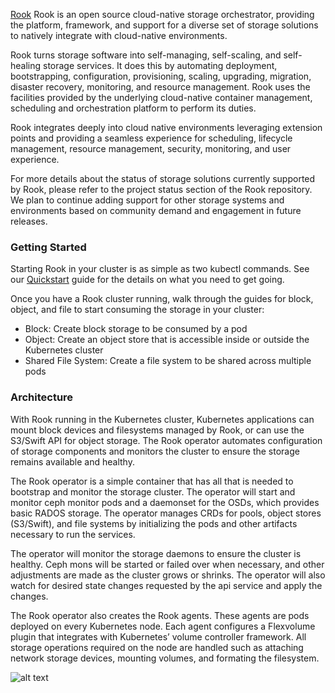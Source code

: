 [Rook](https://rook.io/) Rook is an open source cloud-native storage orchestrator, providing the platform, framework, and support for a diverse set of storage solutions to natively integrate with cloud-native environments.

Rook turns storage software into self-managing, self-scaling, and self-healing storage services. It does this by automating deployment, bootstrapping, configuration, provisioning, scaling, upgrading, migration, disaster recovery, monitoring, and resource management. Rook uses the facilities provided by the underlying cloud-native container management, scheduling and orchestration platform to perform its duties.

Rook integrates deeply into cloud native environments leveraging extension points and providing a seamless experience for scheduling, lifecycle management, resource management, security, monitoring, and user experience.

For more details about the status of storage solutions currently supported by Rook, please refer to the project status section of the Rook repository. We plan to continue adding support for other storage systems and environments based on community demand and engagement in future releases.

### Getting Started

Starting Rook in your cluster is as simple as two kubectl commands. See our [Quickstart](https://rook.io/docs/rook/v0.8/ceph-quickstart.html) guide for the details on what you need to get going.

Once you have a Rook cluster running, walk through the guides for block, object, and file to start consuming the storage in your cluster:

* Block: Create block storage to be consumed by a pod
* Object: Create an object store that is accessible inside or outside the Kubernetes cluster
* Shared File System: Create a file system to be shared across multiple pods


### Architecture

With Rook running in the Kubernetes cluster, Kubernetes applications can mount block devices and filesystems managed by Rook, or can use the S3/Swift API for object storage. The Rook operator automates configuration of storage components and monitors the cluster to ensure the storage remains available and healthy.

The Rook operator is a simple container that has all that is needed to bootstrap and monitor the storage cluster. The operator will start and monitor ceph monitor pods and a daemonset for the OSDs, which provides basic RADOS storage. The operator manages CRDs for pools, object stores (S3/Swift), and file systems by initializing the pods and other artifacts necessary to run the services.

The operator will monitor the storage daemons to ensure the cluster is healthy. Ceph mons will be started or failed over when necessary, and other adjustments are made as the cluster grows or shrinks. The operator will also watch for desired state changes requested by the api service and apply the changes.

The Rook operator also creates the Rook agents. These agents are pods deployed on every Kubernetes node. Each agent configures a Flexvolume plugin that integrates with Kubernetes’ volume controller framework. All storage operations required on the node are handled such as attaching network storage devices, mounting volumes, and formating the filesystem.

![alt text](https://www.nginx.com/wp-content/themes/nginx-theme/assets/img/logo.png "Ver Status")
